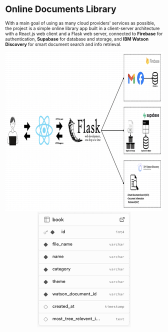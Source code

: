 # Online Documents Library
With a main goal of using as many cloud providers' services as possible, the project is a simple online library app built in a client-server architecture with a React.js web client and a Flask web server, connected to **Firebase** for authentication, **Supabase** for database and storage, and **IBM Watson Discovery** for smart document search and info retrieval.
<div align="center">
  <img src="./images/2.jpg" width="1000" height="510"/>
</div>

<div align="center">
  <img src="./images/1.jpg" width="300"/>
</div>

